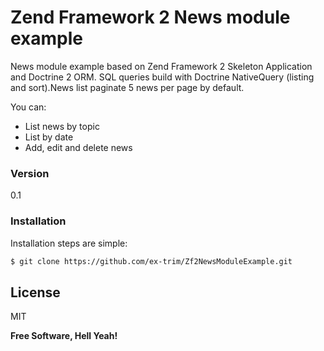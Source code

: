 # Zend Framework 2 News module example

News module example based on Zend Framework 2 Skeleton Application and Doctrine 2 ORM. SQL queries build with Doctrine NativeQuery (listing and sort).News list paginate 5 news per page by default.

You can:
  - List news by topic
  - List by date
  - Add, edit and delete news

### Version
0.1

### Installation

Installation steps are simple:

```sh
$ git clone https://github.com/ex-trim/Zf2NewsModuleExample.git
```


License
----

MIT

**Free Software, Hell Yeah!**



